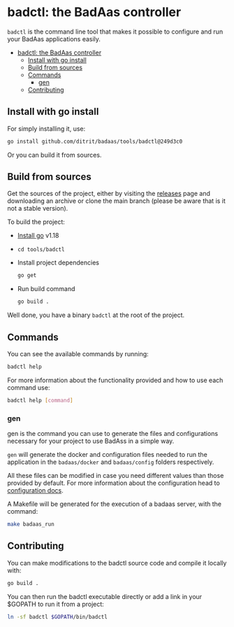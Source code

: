 # badctl: the BadAas controller

`badctl` is the command line tool that makes it possible to configure and run your BadAas applications easily.

- [badctl: the BadAas controller](#badctl-the-badaas-controller)
  - [Install with go install](#install-with-go-install)
  - [Build from sources](#build-from-sources)
  - [Commands](#commands)
    - [gen](#gen)
  - [Contributing](#contributing)

## Install with go install

For simply installing it, use:

```bash
go install github.com/ditrit/badaas/tools/badctl@249d3c0
```

Or you can build it from sources.

## Build from sources

Get the sources of the project, either by visiting the [releases](https://github.com/ditrit/badaas/releases) page and downloading an archive or clone the main branch (please be aware that is it not a stable version).

To build the project:

- [Install go](https://go.dev/dl/#go1.18.4) v1.18
- `cd tools/badctl`
- Install project dependencies

    ```bash
    go get
    ```

- Run build command

    ```bash
    go build .
    ```

Well done, you have a binary `badctl` at the root of the project.

## Commands

You can see the available commands by running:

```bash
badctl help
```

For more information about the functionality provided and how to use each command use:

```bash
badctl help [command]
```

### gen

gen is the command you can use to generate the files and configurations necessary for your project to use BadAss in a simple way.

`gen` will generate the docker and configuration files needed to run the application in the `badaas/docker` and `badaas/config` folders respectively.

All these files can be modified in case you need different values than those provided by default. For more information about the configuration head to [configuration docs](../../configuration.md).

A Makefile will be generated for the execution of a badaas server, with the command:

```bash
make badaas_run
```

## Contributing

You can make modifications to the badctl source code and compile it locally with:

```bash
go build .
```

You can then run the badctl executable directly or add a link in your $GOPATH to run it from a project:

```bash
ln -sf badctl $GOPATH/bin/badctl
```
